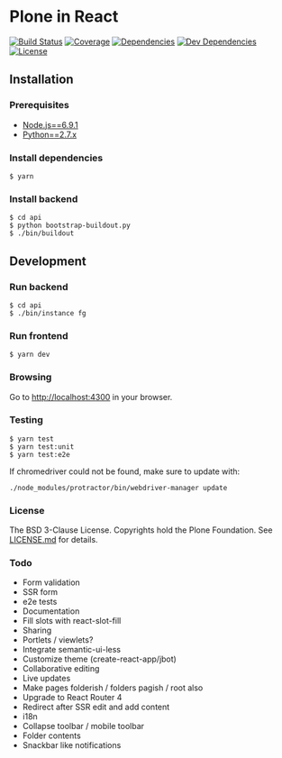 Plone in React
==============

[![Build Status](https://travis-ci.org/plone/plone-react.svg?branch=master)](https://travis-ci.org/plone/plone-react)
[![Coverage](https://img.shields.io/coveralls/plone/plone-react.svg)](https://coveralls.io/github/plone/plone-react)
[![Dependencies](https://img.shields.io/david/plone/plone-react.svg)](https://github.com/plone/plone-react/blob/master/package.json)
[![Dev Dependencies](https://img.shields.io/david/dev/plone/plone-react.svg)](https://github.com/plone/plone-react/blob/master/package.json)
[![License](https://img.shields.io/github/license/plone/plone-react.svg)](https://github.com/plone/plone-react/blob/master/LICENCE.md)

## Installation

### Prerequisites
* [Node.js==6.9.1](https://nodejs.org/)
* [Python==2.7.x](https://python.org/)

### Install dependencies

    $ yarn

### Install backend

    $ cd api
    $ python bootstrap-buildout.py
    $ ./bin/buildout

## Development

### Run backend

    $ cd api
    $ ./bin/instance fg

### Run frontend

    $ yarn dev

### Browsing

Go to [http://localhost:4300](http://localhost:4300) in your browser.

### Testing

    $ yarn test
    $ yarn test:unit
    $ yarn test:e2e

If chromedriver could not be found, make sure to update with:

    ./node_modules/protractor/bin/webdriver-manager update

### License

The BSD 3-Clause License. Copyrights hold the Plone Foundation.
See [LICENSE.md](LICENSE.md) for details.

### Todo
* Form validation
* SSR form
* e2e tests
* Documentation
* Fill slots with react-slot-fill
* Sharing
* Portlets / viewlets?
* Integrate semantic-ui-less
* Customize theme (create-react-app/jbot)
* Collaborative editing
* Live updates
* Make pages folderish / folders pagish / root also
* Upgrade to React Router 4
* Redirect after SSR edit and add content
* i18n
* Collapse toolbar / mobile toolbar
* Folder contents
* Snackbar like notifications

